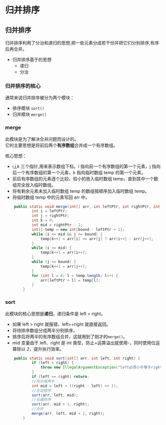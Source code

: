 # 归并排序


## 归并排序

归并排序利用了分治和递归的思想,把一些元素分成若干份并把它们分别排序,有序后再合并。

- 归并排序基于的思想
  - 递归
  - 分治

### 归并排序的核心

通常来说归并排序被分为两个模块：

- 排序模块 `sort()`
- 归并模块 `merge()`

### merge

此模块是为了解决合并问题而设计的。<br>
它的主要思想是将前后两个**有序数组**合并成一个有序数组。<br>

核心思想：<br>

- i,j,k 三个指针,用来表示数组下标。i 指向前一个有序数组的第一个元素，j 指向后一个有序数组的第一个元素，k 指向临时数组 temp 的第一个元素。
- 前后有序数组的元素逐个比较，较小的放入临时数组 temp，直到其中一个数组完全放入临时数组。
- 将有剩余元素未加入临时数组 temp 的数组按顺序加入临时数组 temp。
- 将临时数组 temp 中的元素写回 arr 中。

```java
    public static void merge(int[] arr, int leftPtr, int rightPtr, int bound) {
            int i = leftPtr;
            int j = rightPtr;
            int k = 0;
            int mid = rightPtr - 1;
            int[] temp = new int[bound - leftPtr + 1];
            while (i <= mid && j <= bound) {
                temp[k++] = arr[i] <= arr[j] ? arr[i++] : arr[j++];
            }
            while (i <= mid) {
                temp[k++] = arr[i++];
            }
            while (j <= bound) {
                temp[k++] = arr[j++];
            }
            for (int l = 0; l < temp.length; l++) {
                arr[leftPtr + l] = temp[l];
            }
        }
```

### sort

此模块的核心思想是**递归**，递归条件是 left < right。<br>

- 如果 left > right 就报错，left==right 就直接返回。
- 将待排序数组分成两半分别排序。
- 排序后将两半的有序数组合并，这就用到了刚才的`merge()`。
- mid 变量由于 left、right 是 int 类型，防止+运算溢出就使用-，同时使用位运算除以 2，提升执行效率。

```java
    public static void sort(int[] arr, int left, int right) {
            if (left > right) {
                throw new IllegalArgumentException("left必须小于等于right");
            }
            if (left == right) return;
            //先分成两半
            int mid = left + ((right - left) >> 1);
            //左边排序
            sort(arr, left, mid);
            //右遍排序
            sort(arr, mid + 1, right);
            //合并
            merge(arr, left, mid + 1, right);
        }
```

